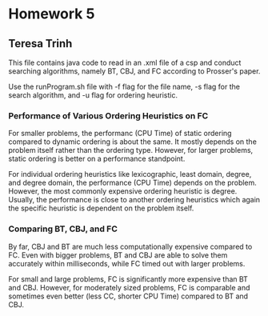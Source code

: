# Homework 5
## Teresa Trinh

This file contains java code to read in an .xml file of a csp and conduct searching algorithms, namely BT, CBJ, and FC according to Prosser's paper. 

Use the runProgram.sh file with -f flag for the file name, -s flag for the search algorithm, and -u flag for ordering heuristic.

### Performance of Various Ordering Heuristics on FC
For smaller problems, the performanc (CPU Time) of static ordering compared to dynamic ordering is about the same. It mostly depends on the problem itself rather than the ordering type. However, for larger problems, static ordering is better on a performance standpoint. 

For individual ordering heuristics like lexicographic, least domain, degree, and degree domain, the performance (CPU Time) depends on the problem. However, the most commonly expensive ordering heuristic is degree. Usually, the performance is close to another ordering heuristics which again the specific heuristic is dependent on the problem itself. 

### Comparing BT, CBJ, and FC
By far, CBJ and BT are much less computationally expensive compared to FC. Even with bigger problems, BT and CBJ are able to solve them accurately within milliseconds, while FC timed out with larger problems. 

For small and large problems, FC is significantly more expensive than BT and CBJ. However, for moderately sized problems, FC is comparable and sometimes even better (less CC, shorter CPU Time) compared to BT and CBJ. 

